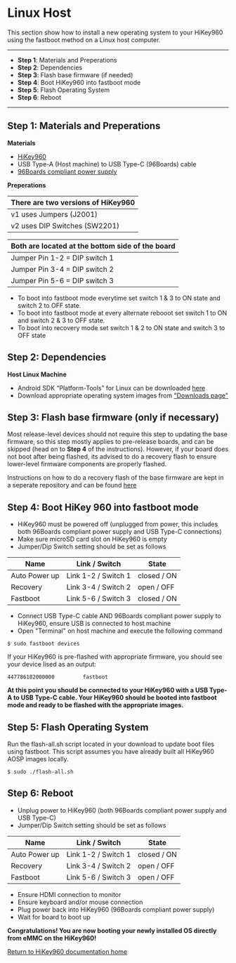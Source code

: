 # Linux Host

This section show how to install a new operating system to your HiKey960 using the fastboot method on a Linux host computer.

***

- **Step 1**: Materials and Preperations
- **Step 2**: Dependencies
- **Step 3**: Flash base firmware (if needed)
- **Step 4**: Boot HiKey960 into fastboot mode
- **Step 5**: Flash Operating System
- **Step 6**: Reboot

***

## Step 1: Materials and Preperations

**Materials**

- [HiKey960](http://www.96boards.org/product/hikey960/)
- USB Type-A (Host machine) to USB Type-C (96Boards) cable
- [96Boards compliant power supply](http://www.96boards.org/product/power/)

**Preperations**

There are two versions of HiKey960  |
----------------------------------- |
v1 uses Jumpers (J2001)             |
v2 uses DIP Switches (SW2201)       |

Both are located at the bottom side of the board  |
------------------------------------------------- |
Jumper Pin 1-2 = DIP switch 1                     |
Jumper Pin 3-4 = DIP switch 2                     |
Jumper Pin 5-6 = DIP switch 3                     |

- To boot into fastboot mode everytime set switch 1 & 3 to ON state
  and switch 2 to OFF state.
- To boot into fastboot mode at every alternate rebooot set switch 1
  to ON and switch 2 & 3 to OFF state.
- To boot into recovery mode set switch 1 & 2 to ON state and switch 3
  to OFF state

## Step 2: Dependencies

**Host Linux Machine**

- Android SDK “Platform-Tools” for Linux can be downloaded <a href="https://developer.android.com/studio/releases/platform-tools.html" target="_blank">here</a>
- Download appropriate operating system images from ["Downloads page"](../Downloads/README.md)

## Step 3: Flash base firmware (only if necessary)

Most release-level devices should not require this step to updating the base firmware, so this step mostly applies to pre-release boards, and can be skipped (head on to **Step 4** of the instructions). However, if your board does not boot after being flashed, its advised to do a recovery flash to ensure lower-level firmware components are properly flashed.

Instructions on how to do a recovery flash of the base firmware are kept in a seperate repository and can be found [here](https://github.com/96boards-hikey/tools-images-hikey960/blob/master/README.md)

## Step 4: Boot HiKey 960 into fastboot mode

- HiKey960 must be powered off (unplugged from power, this includes both 96Boards compliant power supply and USB Type-C connections)
- Make sure microSD card slot on HiKey960 is empty
- Jumper/Dip Switch setting should be set as follows

Name          | Link / Switch       | State
------------- | ------------------- | ----------
Auto Power up | Link 1-2 / Switch 1 | closed / ON
Recovery      | Link 3-4 / Switch 2 | open / OFF
Fastboot      | Link 5-6 / Switch 3 | closed / ON

- Connect USB Type-C cable AND 96Boards compliant power supply to HiKey960, ensure USB is connected to host machine
- Open "Terminal" on host machine and execute the following command

```shell
$ sudo fastboot devices
```

If your HiKey960 is pre-flashed with appropriate firmware, you should see your device lised as an output:

```shell
447786182000000         fastboot
```

**At this point you should be connected to your HiKey960 with a USB Type-A to USB Type-C cable. Your HiKey960 should be booted into fastboot mode and ready to be flashed with the appropriate images.**

## Step 5: Flash Operating System

Run the flash-all.sh script located in your download to update boot files using fastboot.
This script assumes you have already built all HiKey960 AOSP images locally.

```shell
$ sudo ./flash-all.sh
```

## Step 6: Reboot

- Unplug power to HiKey960 (both 96Boards compliant power supply and USB Type-C)
- Jumper/Dip Switch setting should be set as follows

Name          | Link / Switch       | State
------------- | ------------------- | ----------
Auto Power up | Link 1-2 / Switch 1 | closed / ON
Recovery      | Link 3-4 / Switch 2 | open / OFF
Fastboot      | Link 5-6 / Switch 3 | open / OFF

- Ensure HDMI connection to monitor
- Ensure keyboard and/or mouse connection
- Plug power back into HiKey960 (96Boards compliant power supply)
- Wait for board to boot up

**Congratulations! You are now booting your newly installed OS directly
from eMMC on the HiKey960!**

[Return to HiKey960 documentation home](../README.md)
